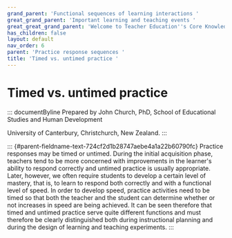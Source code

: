```yaml
---
grand_parent: 'Functional sequences of learning interactions '
great_grand_parent: 'Important learning and teaching events '
great_great_grand_parent: 'Welcome to Teacher Education''s Core Knowledge and Skills.'
has_children: false
layout: default
nav_order: 6
parent: 'Practice response sequences '
title: 'Timed vs. untimed practice '
---
```

# Timed vs. untimed practice 


::: documentByline
Prepared by John Church, PhD, School of Educational Studies and Human
Development

University of Canterbury, Christchurch, New Zealand.
:::

::: {#parent-fieldname-text-724cf2d1b28747aebe4a1a22b60790fc}
Practice responses may be timed or untimed. During the initial
acquisition phase, teachers tend to be more concerned with improvements
in the learner's ability to respond correctly and untimed practice is
usually appropriate. Later, however, we often require students to
develop a certain level of mastery, that is, to learn to respond both
correctly and with a functional level of speed. In order to develop
speed, practice activities need to be timed so that both the teacher and
the student can determine whether or not increases in speed are being
achieved. It can be seen therefore that timed and untimed practice serve
quite different functions and must therefore be clearly distinguished
both during instructional planning and during the design of learning and
teaching experiments.
:::
